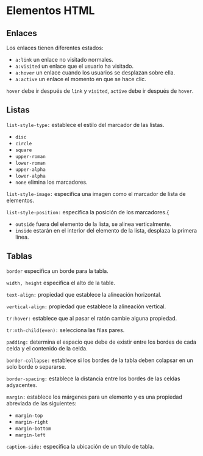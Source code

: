 # Elementos HTML

## Enlaces 

Los enlaces tienen diferentes estados: 

- `a:link` un enlace no visitado normales. 
- `a:visited` un enlace que el usuario ha visitado. 
- `a:hover` un enlace cuando los usuarios se desplazan sobre ella. 
- `a:active` un enlace el momento en que se hace clic. 

`hover` debe ir después de `link` y `visited`, `active` debe ir después de `hover`. 

## Listas 

`list-style-type:` establece el estilo del marcador de las listas. 

- `disc` 
- `circle` 
- `square` 
- `upper-roman` 
- `lower-roman` 
- `upper-alpha` 
- `lower-alpha` 
- `none` elimina los marcadores. 

`list-style-image:` especifica una imagen como el marcador de lista de elementos. 

`list-style-position:` especifica la posición de los marcadores.{ 

- `outside` fuera del elemento de la lista, se alinea verticalmente. 
- `inside` estarán en el interior del elemento de la lista, desplaza la primera línea. 

## Tablas 

`border` especifica un borde para la tabla. 

`width, height` especifica el alto de la table. 

`text-align:` propiedad que establece la alineación horizontal. 

`vertical-align:` propiedad que establece la alineación vertical. 

`tr:hover:` establece que al pasar el ratón cambie alguna propiedad. 

`tr:nth-child(even):` selecciona las filas pares. 

`padding:` determina el espacio que debe de existir entre los bordes de cada celda y el contenido de la celda. 

`border-collapse:` establece si los bordes de la tabla deben colapsar en un solo borde o separarse. 

`border-spacing:` establece la distancia entre los bordes de las celdas adyacentes. 

`margin:` establece los márgenes para un elemento y es una propiedad abreviada de las siguientes: 

- `margin-top`
- `margin-right`
- `margin-bottom` 
- `margin-left`

`caption-side:` especifica la ubicación de un título de tabla. 
